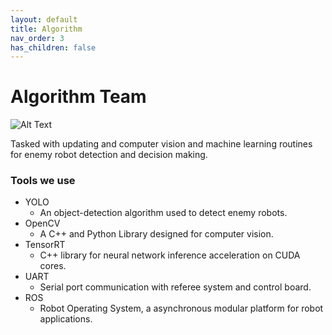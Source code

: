 ```yaml
---
layout: default
title: Algorithm
nav_order: 3
has_children: false
---
```


# Algorithm Team

![Alt Text](robot.gif)

Tasked with updating and computer vision and machine learning routines for enemy robot detection and decision making.
### Tools we use
- YOLO   
	- An object-detection algorithm used to detect enemy robots.   
- OpenCV
    - A C++ and Python Library designed for computer vision. 
- TensorRT
    - C++ library for neural network inference acceleration on CUDA cores. 
- UART 
    - Serial port communication with referee system and control board. 
- ROS
    - Robot Operating System, a asynchronous modular platform for robot applications. 
